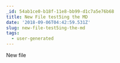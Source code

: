 ```yaml
---
_id: 54ab1ce0-b18f-11e8-bb99-d1c7a5e76b68
title: New File test5ing the MD
date: '2018-09-06T04:42:59.531Z'
slug: new-file-test5ing-the-md
tags:
  - user-generated
---
```

New file

